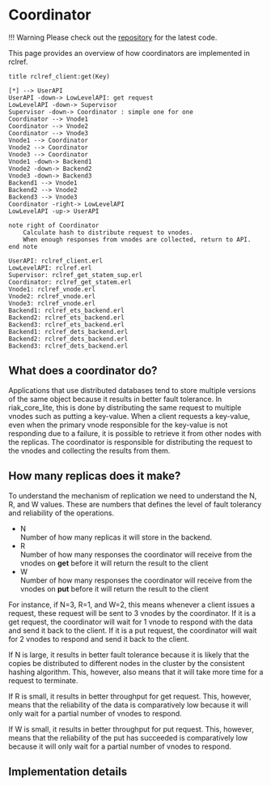 # Coordinator

!!! Warning
    Please check out the [repository](https://github.com/wattlebirdaz/rclref) for the latest code.

This page provides an overview of how coordinators are implemented in rclref.

```plantuml
title rclref_client:get(Key)

[*] --> UserAPI 
UserAPI -down-> LowLevelAPI: get request
LowLevelAPI -down-> Supervisor
Supervisor -down-> Coordinator : simple one for one
Coordinator --> Vnode1
Coordinator --> Vnode2
Coordinator --> Vnode3
Vnode1 --> Coordinator
Vnode2 --> Coordinator
Vnode3 --> Coordinator
Vnode1 -down-> Backend1
Vnode2 -down-> Backend2
Vnode3 -down-> Backend3
Backend1 --> Vnode1
Backend2 --> Vnode2
Backend3 --> Vnode3
Coordinator -right-> LowLevelAPI
LowLevelAPI -up-> UserAPI

note right of Coordinator
    Calculate hash to distribute request to vnodes.
    When enough responses from vnodes are collected, return to API.
end note

UserAPI: rclref_client.erl
LowLevelAPI: rclref.erl
Supervisor: rclref_get_statem_sup.erl
Coordinator: rclref_get_statem.erl
Vnode1: rclref_vnode.erl
Vnode2: rclref_vnode.erl
Vnode3: rclref_vnode.erl
Backend1: rclref_ets_backend.erl
Backend2: rclref_ets_backend.erl
Backend3: rclref_ets_backend.erl
Backend1: rclref_dets_backend.erl
Backend2: rclref_dets_backend.erl
Backend3: rclref_dets_backend.erl
```

## What does a coordinator do?

Applications that use distributed databases tend to store multiple versions of the same object because it results in better fault tolerance. In riak_core_lite, this is done by distributing the same request to multiple vnodes such as putting a key-value. When a client requests a key-value, even when the primary vnode responsible for the key-value is not responding due to a failure, it is possible to retrieve it from other nodes with the replicas. The coordinator is responsible for distributing the request to the vnodes and collecting the results from them.

## How many replicas does it make?
To understand the mechanism of replication we need to understand the N, R, and W values. These are numbers that defines the level of fault tolerancy and reliability of the operations.

- N  
  Number of how many replicas it will store in the backend.
- R  
  Number of how many responses the coordinator will receive from the vnodes on **get** before it will return the result to the client
- W  
  Number of how many responses the coordinator will receive from the vnodes on **put** before it will return the result to the client
  
For instance, if N=3, R=1, and W=2, this means whenever a client issues a request, these request will be sent to 3 vnodes by the coordinator. If it is a get request, the coordinator will wait for 1 vnode to respond with the data and send it back to the client. If it is a put request, the coordinator will wait for 2 vnodes to respond and send it back to the client.

If N is large, it results in better fault tolerance because it is likely that the copies be distributed to different nodes in the cluster by the consistent hashing algorithm. This, however, also means that it will take more time for a request to terminate.

If R is small, it results in better throughput for get request. This, however, means that the reliability of the data is comparatively low because it will only wait for a partial number of vnodes to respond.

If W is small, it results in better throughput for put request. This, however, means that the reliability of the put has succeeded is comparatively low because it will only wait for a partial number of vnodes to respond.


## Implementation details

